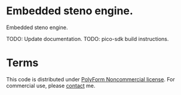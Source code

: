 # Embedded steno engine.

Embedded steno engine.

TODO: Update documentation.
TODO: pico-sdk build instructions.

# Terms

This code is distributed under [PolyForm Noncommercial license](LICENSE.txt).
For commercial use, please [contact](mailto:jeff@lim.au) me.
